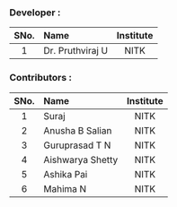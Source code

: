 ### Developer :

| SNo. | Name | Institute |
| :--: | :-- | :-------: |
|  1   | Dr. Pruthviraj U | NITK |

### Contributors :

| SNo. | Name | Institute |
| :--: | :-- | :-------: |
|  1   | Suraj | NITK |
|  2   | Anusha B Salian | NITK |
|  3   | Guruprasad T N | NITK |
|  4   | Aishwarya Shetty | NITK |
|  5   | Ashika Pai | NITK |
|  6   | Mahima N | NITK |





